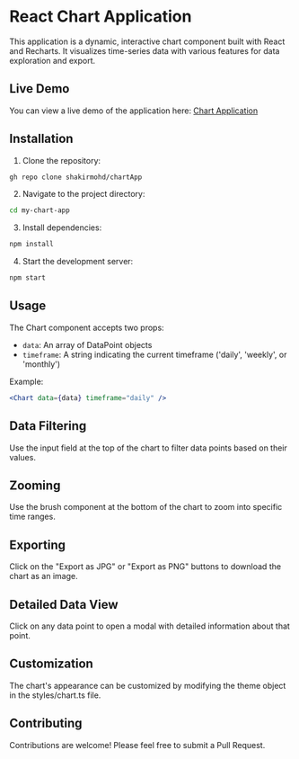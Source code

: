 # React Chart Application

This application is a dynamic, interactive chart component built with React and Recharts. It visualizes time-series data with various features for data exploration and export.

## Live Demo

You can view a live demo of the application here: [Chart Application](https://chart-app-nu.vercel.app/)


## Installation

1. Clone the repository:

```bash
gh repo clone shakirmohd/chartApp
```
2. Navigate to the project directory:

```bash
cd my-chart-app
```

3. Install dependencies:

```bash
npm install
```

4. Start the development server:

```bash
npm start
```

## Usage

The Chart component accepts two props:

- `data`: An array of DataPoint objects
- `timeframe`: A string indicating the current timeframe ('daily', 'weekly', or 'monthly')

Example:

```jsx
<Chart data={data} timeframe="daily" />
```

## Data Filtering

Use the input field at the top of the chart to filter data points based on their values.

## Zooming
Use the brush component at the bottom of the chart to zoom into specific time ranges.

## Exporting
Click on the "Export as JPG" or "Export as PNG" buttons to download the chart as an image.

## Detailed Data View
Click on any data point to open a modal with detailed information about that point.

## Customization
The chart's appearance can be customized by modifying the theme object in the styles/chart.ts file.

## Contributing
Contributions are welcome! Please feel free to submit a Pull Request.
